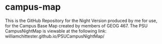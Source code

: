 # campus-map

This is the GitHub Repository for the Night Version produced by me for use, for the Campus Base Map created by members of GEOG 467.  The PSU CampusNightMap is viewable at the following link:  williamchittester.github.io/PSUCampusNightMap/
